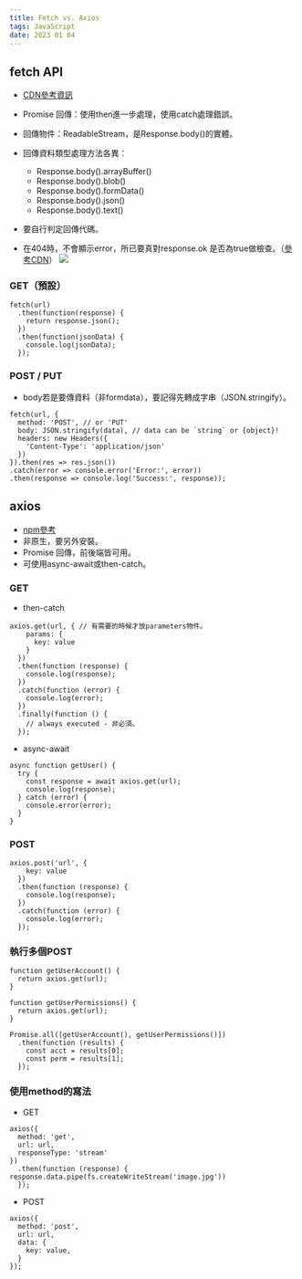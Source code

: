 ```yaml
---
title: Fetch vs. Axios
tags: JavaScript
date: 2023 01 04
---
```

<!-- # fetch vs. axios -->
<!-- ###### tags: `JavaScript`
 -->
## fetch API
- [CDN參考資訊](https://developer.mozilla.org/zh-TW/docs/Web/API/Fetch_API)
- Promise 回傳：使用then進一步處理，使用catch處理錯誤。
- 回傳物件：ReadableStream，是Response.body()的實體。
- 回傳資料類型處理方法各異：
    - Response.body().arrayBuffer()
    - Response.body().blob()
    - Response.body().formData()
    - Response.body().json()
    - Response.body().text()

- 要自行判定回傳代碼。
- 在404時，不會顯示error，所已要真對response.ok 是否為true做檢查。（[參考CDN](https://developer.mozilla.org/zh-TW/docs/Web/API/Fetch_API/Using_Fetch)）
![](https://i.imgur.com/W83sA6i.png)

### GET（預設）
```javascript!=
fetch(url)
  .then(function(response) {
    return response.json();
  })
  .then(function(jsonData) {
    console.log(jsonData);
  });
```

### POST / PUT
- body若是要傳資料（非formdata），要記得先轉成字串（JSON.stringify）。
```javascript!=
fetch(url, {
  method: 'POST', // or 'PUT'
  body: JSON.stringify(data), // data can be `string` or {object}!
  headers: new Headers({
    'Content-Type': 'application/json'
  })
}).then(res => res.json())
.catch(error => console.error('Error:', error))
.then(response => console.log('Success:', response));
```

## axios
- [npm參考](https://www.npmjs.com/package/axios)
- 非原生，要另外安裝。
- Promise 回傳，前後端皆可用。
- 可使用async-await或then-catch。

### GET
- then-catch
```javascript!=
axios.get(url, { // 有需要的時候才放parameters物件。
    params: {
      key: value
    }
  })
  .then(function (response) {
    console.log(response);
  })
  .catch(function (error) {
    console.log(error);
  })
  .finally(function () {
    // always executed - 非必須。
  });
```
- async-await
```javascript!=
async function getUser() {
  try {
    const response = await axios.get(url);
    console.log(response);
  } catch (error) {
    console.error(error);
  }
}
```

### POST
```javascript!=
axios.post('url', {
    key: value
  })
  .then(function (response) {
    console.log(response);
  })
  .catch(function (error) {
    console.log(error);
  });
```

### 執行多個POST
```javascript!=
function getUserAccount() {
  return axios.get(url);
}

function getUserPermissions() {
  return axios.get(url);
}

Promise.all([getUserAccount(), getUserPermissions()])
  .then(function (results) {
    const acct = results[0];
    const perm = results[1];
  });

```

### 使用method的寫法
- GET
```javascript!=
axios({
  method: 'get',
  url: url,
  responseType: 'stream'
})
  .then(function (response) { response.data.pipe(fs.createWriteStream('image.jpg'))
  });
```

- POST
```javascript!=
axios({
  method: 'post',
  url: url,
  data: {
    key: value,
  }
});
```
